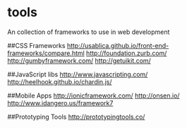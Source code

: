 # tools
An collection of frameworks to use in web development 

##CSS Frameworks
http://usablica.github.io/front-end-frameworks/compare.html
http://foundation.zurb.com/
http://gumbyframework.com/
http://getuikit.com/

##JavaScript libs
http://www.javascripting.com/
http://heelhook.github.io/chardin.js/

##Mobile Apps
http://ionicframework.com/
http://onsen.io/
http://www.idangero.us/framework7

##Prototyping Tools
http://prototypingtools.co/
